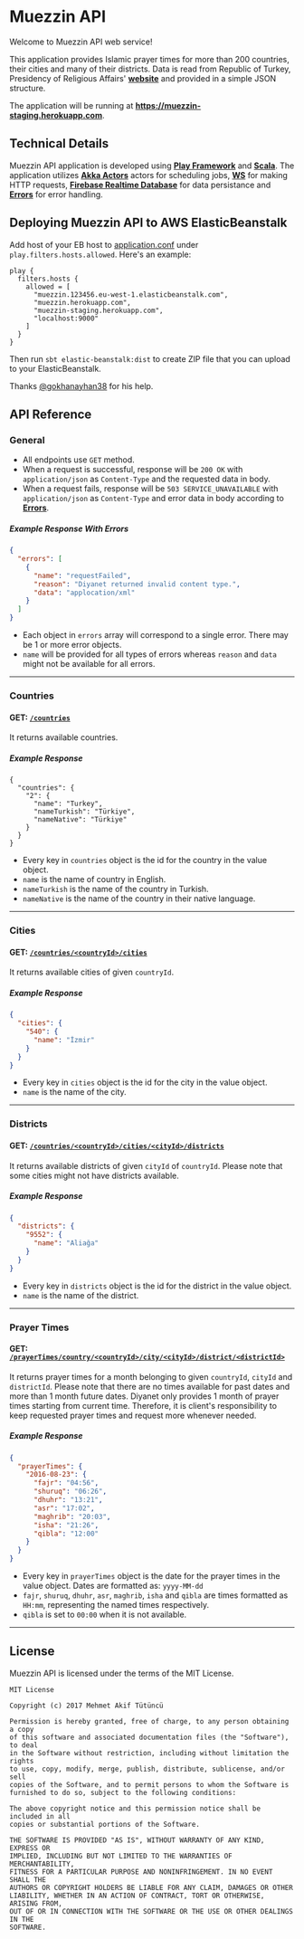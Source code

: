 Muezzin API
=================================

Welcome to Muezzin API web service!

This application provides Islamic prayer times for more than 200 countries, their cities and many of their districts. Data is read from Republic of Turkey, Presidency of Religious Affairs' [**website**](http://www.diyanet.gov.tr) and provided in a simple JSON structure.

The application will be running at **https://muezzin-staging.herokuapp.com**.

Technical Details
--------------
Muezzin API application is developed using [**Play Framework**](https://www.playframework.com/) and [**Scala**](http://www.scala-lang.org/). The application utilizes [**Akka Actors**](http://akka.io/) actors for scheduling jobs, [**WS**](https://www.playframework.com/documentation/latest/ScalaWS) for making HTTP requests, [**Firebase Realtime Database**](https://firebase.google.com/docs/database/) for data persistance and [**Errors**](https://github.com/mehmetakiftutuncu/Errors) for error handling.

Deploying Muezzin API to AWS ElasticBeanstalk
-------------
Add host of your EB host to [application.conf](conf/application.conf) under `play.filters.hosts.allowed`. Here's an example:
```
play {
  filters.hosts {
    allowed = [
      "muezzin.123456.eu-west-1.elasticbeanstalk.com",
      "muezzin.herokuapp.com",
      "muezzin-staging.herokuapp.com",
      "localhost:9000"
    ]
  }
}
```

Then run `sbt elastic-beanstalk:dist` to create ZIP file that you can upload to your ElasticBeanstalk.

Thanks [@gokhanayhan38](https://github.com/gokhanayhan38) for his help.

API Reference
-------------

### General
* All endpoints use `GET` method.
* When a request is successful, response will be `200 OK` with `application/json` as `Content-Type` and the requested data in body.
* When a request fails, response will be `503 SERVICE_UNAVAILABLE` with `application/json` as `Content-Type` and error data in body according to [**Errors**](https://github.com/mehmetakiftutuncu/Errors). 

##### Example Response With Errors
```json
{
  "errors": [
    {
      "name": "requestFailed",
      "reason": "Diyanet returned invalid content type.",
      "data": "applocation/xml"
    }
  ]
}
```

* Each object in `errors` array will correspond to a single error. There may be 1 or more error objects.
* `name` will be provided for all types of errors whereas `reason` and `data` might not be available for all errors.

***

### Countries
#### GET: [`/countries`](https://muezzin-staging.herokuapp.com/countries)
It returns available countries.

##### Example Response
```
{
  "countries": {
    "2": {
      "name": "Turkey",
      "nameTurkish": "Türkiye",
      "nameNative": "Türkiye"
    }
  }
}
```

* Every key in `countries` object is the id for the country in the value object.
* `name` is the name of country in English.
* `nameTurkish` is the name of the country in Turkish.
* `nameNative` is the name of the country in their native language.

***

### Cities
#### GET: [`/countries/<countryId>/cities`](https://muezzin-staging.herokuapp.com/countries/2/cities)
It returns available cities of given `countryId`.

##### Example Response
```json
{
  "cities": {
    "540": {
      "name": "İzmir"
    }
  }
}
```

* Every key in `cities` object is the id for the city in the value object.
* `name` is the name of the city.

***

### Districts
#### GET: [`/countries/<countryId>/cities/<cityId>/districts`](https://muezzin-staging.herokuapp.com/countries/2/cities/540/districts)
It returns available districts of given `cityId` of `countryId`. Please note that some cities might not have districts available.

##### Example Response
```json
{
  "districts": {
    "9552": {
      "name": "Aliağa"
    }
  }
}
```

* Every key in `districts` object is the id for the district in the value object.
* `name` is the name of the district.

***

### Prayer Times
#### GET: [`/prayerTimes/country/<countryId>/city/<cityId>/district/<districtId>`](https://muezzin-staging.herokuapp.com/prayerTimes/country/2/city/540/district/9560)
It returns prayer times for a month belonging to given `countryId`, `cityId` and `districtId`. Please note that there are no times available for past dates and more than 1 month future dates. Diyanet only provides 1 month of prayer times starting from current time. Therefore, it is client's responsibility to keep requested prayer times and request more whenever needed.

##### Example Response
```json
{
  "prayerTimes": {
    "2016-08-23": {
      "fajr": "04:56",
      "shuruq": "06:26",
      "dhuhr": "13:21",
      "asr": "17:02",
      "maghrib": "20:03",
      "isha": "21:26",
      "qibla": "12:00"
    }
  }
}
```

* Every key in ``prayerTimes`` object is the date for the prayer times in the value object. Dates are formatted as: `yyyy-MM-dd`
* `fajr`, `shuruq`, `dhuhr`, `asr`, `maghrib`, `isha` and `qibla` are times formatted as `HH:mm`, representing the named times respectively.
* `qibla` is set to `00:00` when it is not available.

***

License
--------------
Muezzin API is licensed under the terms of the MIT License.

```
MIT License

Copyright (c) 2017 Mehmet Akif Tütüncü

Permission is hereby granted, free of charge, to any person obtaining a copy
of this software and associated documentation files (the "Software"), to deal
in the Software without restriction, including without limitation the rights
to use, copy, modify, merge, publish, distribute, sublicense, and/or sell
copies of the Software, and to permit persons to whom the Software is
furnished to do so, subject to the following conditions:

The above copyright notice and this permission notice shall be included in all
copies or substantial portions of the Software.

THE SOFTWARE IS PROVIDED "AS IS", WITHOUT WARRANTY OF ANY KIND, EXPRESS OR
IMPLIED, INCLUDING BUT NOT LIMITED TO THE WARRANTIES OF MERCHANTABILITY,
FITNESS FOR A PARTICULAR PURPOSE AND NONINFRINGEMENT. IN NO EVENT SHALL THE
AUTHORS OR COPYRIGHT HOLDERS BE LIABLE FOR ANY CLAIM, DAMAGES OR OTHER
LIABILITY, WHETHER IN AN ACTION OF CONTRACT, TORT OR OTHERWISE, ARISING FROM,
OUT OF OR IN CONNECTION WITH THE SOFTWARE OR THE USE OR OTHER DEALINGS IN THE
SOFTWARE.
```
